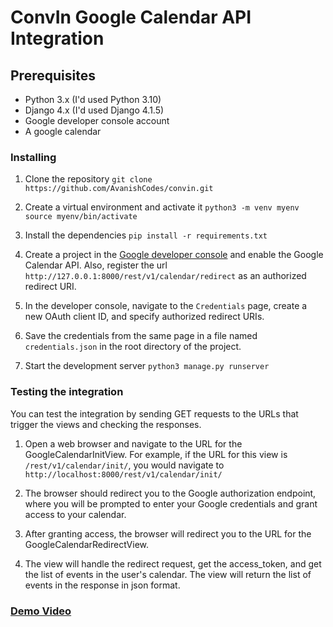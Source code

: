 # ConvIn Google Calendar API Integration

## Prerequisites

- Python 3.x (I'd used Python 3.10)
- Django 4.x (I'd used Django 4.1.5)
- Google developer console account
- A google calendar

### Installing

1. Clone the repository
`git clone https://github.com/AvanishCodes/convin.git`

2. Create a virtual environment and activate it `python3 -m venv myenv source myenv/bin/activate`

3. Install the dependencies `pip install -r requirements.txt`

4. Create a project in the [Google developer console](https://console.developers.google.com/) and enable the Google Calendar API. Also, register the url `http://127.0.0.1:8000/rest/v1/calendar/redirect` as an authorized redirect URI.

5. In the developer console, navigate to the `Credentials` page, create a new OAuth client ID, and specify authorized redirect URIs.

6. Save the credentials from the same page in a file named `credentials.json` in the root directory of the project.

7. Start the development server `python3 manage.py runserver`

### Testing the integration

You can test the integration by sending GET requests to the URLs that trigger the views and checking the responses.

1. Open a web browser and navigate to the URL for the GoogleCalendarInitView. For example, if the URL for this view is `/rest/v1/calendar/init/`, you would navigate to `http://localhost:8000/rest/v1/calendar/init/`

2. The browser should redirect you to the Google authorization endpoint, where you will be prompted to enter your Google credentials and grant access to your calendar.

3. After granting access, the browser will redirect you to the URL for the GoogleCalendarRedirectView.

4. The view will handle the redirect request, get the access_token, and get the list of events in the user's calendar. The view will return the list of events in the response in json format.

### [Demo Video](./ConvIn%20Assignment%20Demonstration.mp4)